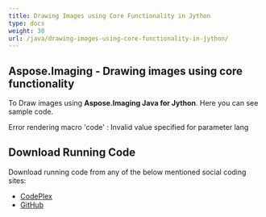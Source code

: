 ```yaml
---
title: Drawing Images using Core Functionality in Jython
type: docs
weight: 30
url: /java/drawing-images-using-core-functionality-in-jython/
---
```


## **Aspose.Imaging - Drawing images using core functionality**
To Draw images using **Aspose.Imaging Java for Jython**. Here you can see sample code.

Error rendering macro 'code' : Invalid value specified for parameter lang
## **Download Running Code**
Download running code from any of the below mentioned social coding sites:

- [CodePlex](https://archive.codeplex.com/?p=asposewordsjavajython)
- [GitHub](https://github.com/aspose-words/Aspose.Words-for-Java/releases/tag/Aspose.Words_Java_for_Jython-v1.0.0)
